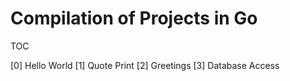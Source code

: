# Compilation of Projects in Go

TOC

[0] Hello World
[1] Quote Print
[2] Greetings
[3] Database Access
